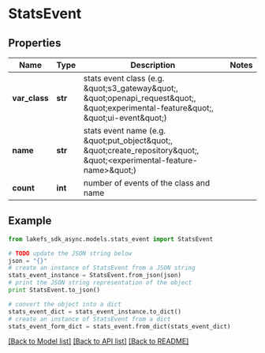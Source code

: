 # StatsEvent


## Properties
Name | Type | Description | Notes
------------ | ------------- | ------------- | -------------
**var_class** | **str** | stats event class (e.g. \&quot;s3_gateway\&quot;, \&quot;openapi_request\&quot;, \&quot;experimental-feature\&quot;, \&quot;ui-event\&quot;) | 
**name** | **str** | stats event name (e.g. \&quot;put_object\&quot;, \&quot;create_repository\&quot;, \&quot;&lt;experimental-feature-name&gt;\&quot;) | 
**count** | **int** | number of events of the class and name | 

## Example

```python
from lakefs_sdk_async.models.stats_event import StatsEvent

# TODO update the JSON string below
json = "{}"
# create an instance of StatsEvent from a JSON string
stats_event_instance = StatsEvent.from_json(json)
# print the JSON string representation of the object
print StatsEvent.to_json()

# convert the object into a dict
stats_event_dict = stats_event_instance.to_dict()
# create an instance of StatsEvent from a dict
stats_event_form_dict = stats_event.from_dict(stats_event_dict)
```
[[Back to Model list]](../README.md#documentation-for-models) [[Back to API list]](../README.md#documentation-for-api-endpoints) [[Back to README]](../README.md)


